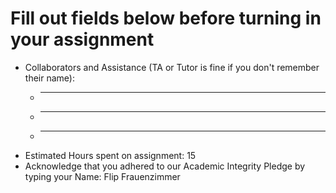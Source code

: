 # Fill out fields below before turning in your assignment

* Collaborators and Assistance (TA or Tutor is fine if you don't remember their name):
  * ____________________________________________
  * ____________________________________________
  * ____________________________________________
* Estimated Hours spent on assignment: 15
* Acknowledge that you adhered to our Academic Integrity Pledge by typing your Name: Flip Frauenzimmer

